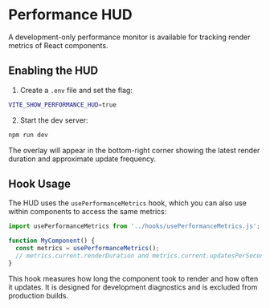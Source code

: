 # Performance HUD

A development-only performance monitor is available for tracking render
metrics of React components.

## Enabling the HUD

1. Create a `.env` file and set the flag:

```bash
VITE_SHOW_PERFORMANCE_HUD=true
```

2. Start the dev server:

```bash
npm run dev
```

The overlay will appear in the bottom-right corner showing the latest
render duration and approximate update frequency.

## Hook Usage

The HUD uses the `usePerformanceMetrics` hook, which you can also use
within components to access the same metrics:

```js
import usePerformanceMetrics from '../hooks/usePerformanceMetrics.js';

function MyComponent() {
  const metrics = usePerformanceMetrics();
  // metrics.current.renderDuration and metrics.current.updatesPerSecond
}
```

This hook measures how long the component took to render and how often
it updates. It is designed for development diagnostics and is excluded
from production builds.
